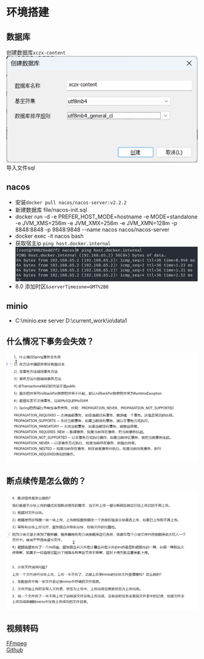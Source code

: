 # 环境搭建

## 数据库
创建数据库`xczx-content`
![](https://raw.githubusercontent.com/wjlong1128/images/main/xczx/202304141436072.png)
导入文件sql

## nacos
* 安装`docker pull nacos/nacos-server:v2.2.2`
* 新建数据库 file/nacos-init.sql
* docker run -d  -e PREFER_HOST_MODE=hostname -e MODE=standalone -e JVM_XMS=256m  -e JVM_XMX=256m -e JVM_XMN=128m -p 8848:8848 -p 9848:9848 --name nacos nacos/nacos-server
* docker exec -it nacos bash
* 获取宿主ip `ping host.docker.internal`
![](https://raw.githubusercontent.com/wjlong1128/images/main/xczx/202304160908272.png)
* 8.0 添加时区`&serverTimezone=GMT%2B8`

## minio
* C:\minio.exe server D:\current_work\io\data1

## 什么情况下事务会失效？
![事务](https://raw.githubusercontent.com/wjlong1128/images/main/xczx/202304171126397.png)

## 断点续传是怎么做的？
![](https://raw.githubusercontent.com/wjlong1128/images/main/xczx/202304171128274.png)

## 视频转码
[FFmpeg](https://ffmpeg.org/download.html)  
[Github](https://github.com/FFmpeg/FFmpeg)  
